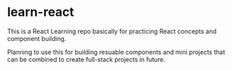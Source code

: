 # learn-react

This is a React Learning repo basically for practicing React concepts and component building.

Planning to use this for building resuable components and mini projects that can be combined to create full-stack projects in future.
